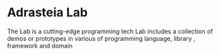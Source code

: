 # Adrasteia Lab
The Lab is a cutting-edge programming tech Lab includes
a collection of demos or prototypes in various of programming language, library , framework and domain
